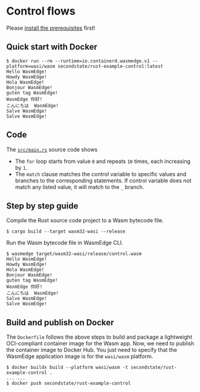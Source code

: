 # Control flows

Please [install the prerequisites](../README.md) first!

## Quick start with Docker

```
$ docker run --rm --runtime=io.containerd.wasmedge.v1 --platform=wasi/wasm secondstate/rust-example-control:latest
Hello WasmEdge!
Howdy WasmEdge!
Hola WasmEdge!
Bonjour WasmEdge!
guten tag WasmEdge!
WasmEdge 你好!
こんにちは  WasmEdge!
Salve WasmEdge!
Salve WasmEdge!
```

## Code

The [`src/main.rs`](src/main.rs) source code shows

* The `for` loop starts from value `0` and repeats `10` times, each increasing by `1`.
* The `match` clause matches the control variable to specific values and branches to the corresponding statements. If control variable does not match any listed value, it will match to the `_` branch.


## Step by step guide

Compile the Rust source code project to a Wasm bytecode file.

```
$ cargo build --target wasm32-wasi --release
```

Run the Wasm bytecode file in WasmEdge CLI.

```
$ wasmedge target/wasm32-wasi/release/control.wasm
Hello WasmEdge!
Howdy WasmEdge!
Hola WasmEdge!
Bonjour WasmEdge!
guten tag WasmEdge!
WasmEdge 你好!
こんにちは  WasmEdge!
Salve WasmEdge!
Salve WasmEdge!
```

## Build and publish on Docker

The `Dockerfile` follows the above steps to build and package a lightweight OCI-compliant container image for the Wasm app.
Now, we need to publish the container image to Docker Hub.
You just need to specify that the WasmEdge application image is for the `wasi/wasm` platform.

```
$ docker buildx build --platform wasi/wasm -t secondstate/rust-example-control .
... ...
$ docker push secondstate/rust-example-control
```

